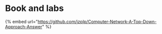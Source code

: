# Book and labs

{% embed url="https://github.com/jzplp/Computer-Network-A-Top-Down-Approach-Answer" %}



